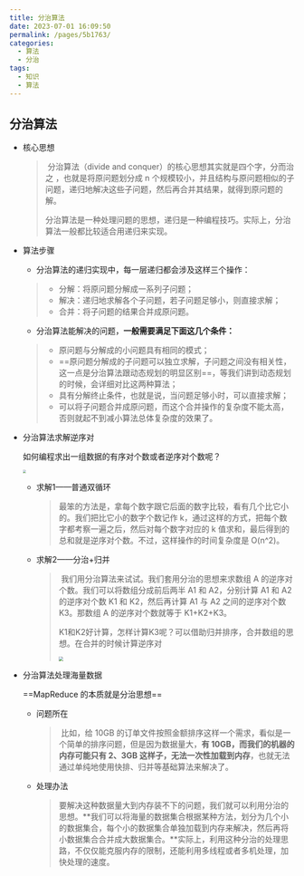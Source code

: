 ```yaml
---
title: 分治算法
date: 2023-07-01 16:09:50
permalink: /pages/5b1763/
categories: 
  - 算法
  - 分治
tags: 
  - 知识
  - 算法
---
```




## 分治算法

* 核心思想

  > ​	分治算法（divide and conquer）的核心思想其实就是四个字，分而治之 ，也就是将原问题划分成 n 个规模较小，并且结构与原问题相似的子问题，递归地解决这些子问题，然后再合并其结果，就得到原问题的解。
  >
  > ​	分治算法是一种处理问题的思想，递归是一种编程技巧。实际上，分治算法一般都比较适合用递归来实现。

* 算法步骤

  * 分治算法的递归实现中，每一层递归都会涉及这样三个操作：

  >   *	分解：将原问题分解成一系列子问题；
  >   * 解决：递归地求解各个子问题，若子问题足够小，则直接求解；
  >   * 合并：将子问题的结果合并成原问题。

  * 分治算法能解决的问题，**一般需要满足下面这几个条件：**

  > * 原问题与分解成的小问题具有相同的模式；
  > * ==原问题分解成的子问题可以独立求解，子问题之间没有相关性，这一点是分治算法跟动态规划的明显区别==，等我们讲到动态规划的时候，会详细对比这两种算法；
  > * 具有分解终止条件，也就是说，当问题足够小时，可以直接求解；
  > * 可以将子问题合并成原问题，而这个合并操作的复杂度不能太高，否则就起不到减小算法总体复杂度的效果了。
  
* 分治算法求解逆序对

  如何编程求出一组数据的有序对个数或者逆序对个数呢？

  <img src="/assets/算法/逆序对.webp" style="zoom:33%;" />

  * 求解1——普通双循环

    > ​	最笨的方法是，拿每个数字跟它后面的数字比较，看有几个比它小的。我们把比它小的数字个数记作 k，通过这样的方式，把每个数字都考察一遍之后，然后对每个数字对应的 k 值求和，最后得到的总和就是逆序对个数。不过，这样操作的时间复杂度是 O(n^2)。

  * 求解2——分治+归并

    > ​	我们用分治算法来试试。我们套用分治的思想来求数组 A 的逆序对个数。我们可以将数组分成前后两半 A1 和 A2，分别计算 A1 和 A2 的逆序对个数 K1 和 K2，然后再计算 A1 与 A2 之间的逆序对个数 K3。那数组 A 的逆序对个数就等于 K1+K2+K3。
    >
    > ​	K1和K2好计算，怎样计算K3呢？可以借助归并排序，合并数组的思想。在合并的时候计算逆序对
    >
    > <img src="/assets/算法/归并思想.webp" style="zoom:50%;" />
    >
    > 
    >
    > 

* 分治算法处理海量数据

  ==MapReduce 的本质就是分治思想==

  * 问题所在

    > ​	比如，给 10GB 的订单文件按照金额排序这样一个需求，看似是一个简单的排序问题，但是因为数据量大，**有 10GB，而我们的机器的内存可能只有 2、3GB 这样子，无法一次性加载到内存**，也就无法通过单纯地使用快排、归并等基础算法来解决了。

  * 处理办法

    > ​	要解决这种数据量大到内存装不下的问题，我们就可以利用分治的思想。**我们可以将海量的数据集合根据某种方法，划分为几个小的数据集合，每个小的数据集合单独加载到内存来解决，然后再将小数据集合合并成大数据集合。**实际上，利用这种分治的处理思路，不仅仅能克服内存的限制，还能利用多线程或者多机处理，加快处理的速度。









































